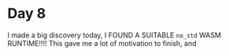 # Day 8
I made a big discovery today, I FOUND A SUITABLE `no_std` WASM RUNTIME!!!!
This gave me a lot of motivation to finish, and
